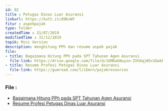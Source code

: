```yaml
---
id: 82
title : Petugas Dinas Luar Asuransi
linkurl: https://kutt.it/d9KvWY
fitur : aspekpajak
type: Folder
createdTime : 31/07/2019
modifiedTime : 31/12/2019
topik: Mini Version
description: menghitung PPh dan resume aspek pajak
file: 
- title: Bagaimana Hitung PPh pada SPT Tahunan Agen Asuransi
  file-link: https://drive.google.com/file/d/1GMDakNuyzo-ZVhOqjW5cUGwkD6RtI2Ye/view?usp=sharing
- title: Resume Profesi Petugas Dinas Luar Asuransi
  file-link: https://gumroad.com/l/iEmrn/pajakresources
---
```

### File :
- [Bagaimana Hitung PPh pada SPT Tahunan Agen Asuransi](https://drive.google.com/file/d/1GMDakNuyzo-ZVhOqjW5cUGwkD6RtI2Ye/view?usp=sharing)
- [Resume Profesi Petugas Dinas Luar Asuransi](https://gumroad.com/l/iEmrn/pajakresources)
